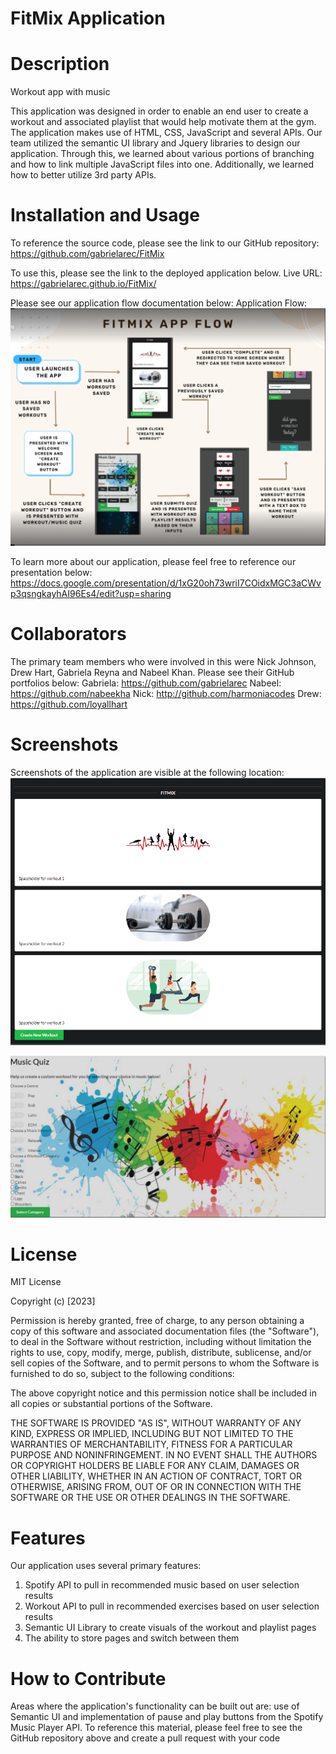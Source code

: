 # FitMix Application

# Description #
Workout app with music 

This application was designed in order to enable an end user to create a workout and associated playlist that would help motivate them at the gym. The application makes use of HTML, CSS, JavaScript and several APIs. Our team utilized the semantic UI library and Jquery libraries to design our application. Through this, we learned about various portions of branching and how to link multiple JavaScript files into one. Additionally, we learned how to better utilize 3rd party APIs.

# Installation and Usage #

To reference the source code, please see the link to our GitHub repository: https://github.com/gabrielarec/FitMix 

To use this, please see the link to the deployed application below.
Live URL: https://gabrielarec.github.io/FitMix/ 

Please see our application flow documentation below: 
Application Flow:
![Application-Flow](./assets/FitMix%20App%20Flow%20.png)

To learn more about our application, please feel free to reference our presentation below: 
https://docs.google.com/presentation/d/1xG20oh73wriI7COidxMGC3aCWvp3qsngkayhAI96Es4/edit?usp=sharing 

# Collaborators # 
The primary team members who were involved in this were Nick Johnson, Drew Hart, Gabriela Reyna and Nabeel Khan.
Please see their GitHub portfolios below: 
Gabriela: https://github.com/gabrielarec
Nabeel: https://github.com/nabeekha 
Nick: http://github.com/harmoniacodes 
Drew: https://github.com/loyallhart 

# Screenshots #

Screenshots of the application are visible at the following location:
![Application-Home-Page](./assets/FitMix%20app%20screenshot-1.png)

![Application-Music-Quiz](./assets/FitMix%20Music%20Quiz.png)

# License # 
MIT License

Copyright (c) [2023] 

Permission is hereby granted, free of charge, to any person obtaining a copy
of this software and associated documentation files (the "Software"), to deal
in the Software without restriction, including without limitation the rights
to use, copy, modify, merge, publish, distribute, sublicense, and/or sell
copies of the Software, and to permit persons to whom the Software is
furnished to do so, subject to the following conditions:

The above copyright notice and this permission notice shall be included in all
copies or substantial portions of the Software.

THE SOFTWARE IS PROVIDED "AS IS", WITHOUT WARRANTY OF ANY KIND, EXPRESS OR
IMPLIED, INCLUDING BUT NOT LIMITED TO THE WARRANTIES OF MERCHANTABILITY,
FITNESS FOR A PARTICULAR PURPOSE AND NONINFRINGEMENT. IN NO EVENT SHALL THE
AUTHORS OR COPYRIGHT HOLDERS BE LIABLE FOR ANY CLAIM, DAMAGES OR OTHER
LIABILITY, WHETHER IN AN ACTION OF CONTRACT, TORT OR OTHERWISE, ARISING FROM,
OUT OF OR IN CONNECTION WITH THE SOFTWARE OR THE USE OR OTHER DEALINGS IN THE
SOFTWARE.

# Features #
Our application uses several primary features: 
1. Spotify API to pull in recommended music based on user selection results
2. Workout API to pull in recommended exercises based on user selection results 
3. Semantic UI Library to create visuals of the workout and playlist pages
4. The ability to store pages and switch between them 

# How to Contribute

Areas where the application's functionality can be built out are: use of Semantic UI and implementation of pause and play buttons from the Spotify Music Player API. To reference this material, please feel free to see the GitHub repository above and create a pull request with your code 


